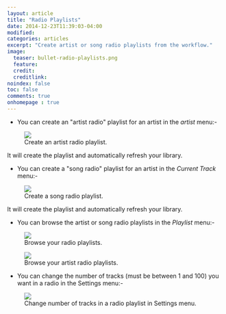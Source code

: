 ```yaml
---
layout: article
title: "Radio Playlists"
date: 2014-12-23T11:39:03-04:00
modified:
categories: articles
excerpt: "Create artist or song radio playlists from the workflow."
image:
  teaser: bullet-radio-playlists.png
  feature:
  credit: 
  creditlink:
noindex: false
toc: false
comments: true
onhomepage : true
---
```


* You can create an "artist radio" playlist for an artist in the *artist* menu:-

<figure>
	<img src="{{ site.url }}/images/radio-playlists.jpg">
	<figcaption>Create an artist radio playlist.</figcaption>
</figure>

It will create the playlist and automatically refresh your library.

* You can create a "song radio" playlist for an artist in the *Current Track* menu:-

<figure>
	<img src="{{ site.url }}/images/radio-playlists3.jpg">
	<figcaption>Create a song radio playlist.</figcaption>
</figure>

It will create the playlist and automatically refresh your library.


* You can browse the artist or song radio playlists in the *Playlist* menu:-

<figure>
	<img src="{{ site.url }}/images/radio-playlists4.jpg">
	<figcaption>Browse your radio playlists.</figcaption>
</figure>

<figure>
	<img src="{{ site.url }}/images/radio-playlists5.jpg">
	<figcaption>Browse your artist radio playlists.</figcaption>
</figure>


* You can change the number of tracks (must be between 1 and 100) you want in a radio in the Settings menu:-

<figure>
	<img src="{{ site.url }}/images/radio-playlists2.jpg">
	<figcaption>Change number of tracks in a radio playlist in Settings menu.</figcaption>
</figure>
